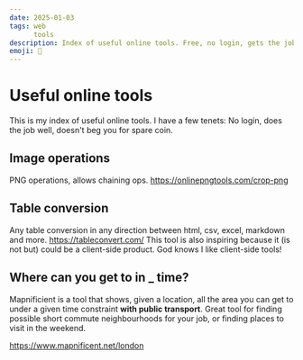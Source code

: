 ```yaml
---
date: 2025-01-03
tags: web
      tools
description: Index of useful online tools. Free, no login, gets the job done.
emoji: 🔧
---
```


# Useful online tools 

This is my index of useful online tools. I have a few tenets: No login, does the job well, 
doesn't beg you for spare coin.

## Image operations

PNG operations, allows chaining ops. <https://onlinepngtools.com/crop-png>

## Table conversion

Any table conversion in any direction between html, csv, excel, markdown and more. 
<https://tableconvert.com/> This tool is also inspiring because it (is not but) could be a 
client-side product. God knows I like client-side tools!

## Where can you get to in _ time?

Mapnificient is a tool that shows, given a location, all the area you can get to under a 
given time constraint **with public transport**. Great tool for finding possible short 
commute neighbourhoods for your job, or finding places to visit in the weekend.

<https://www.mapnificent.net/london>
